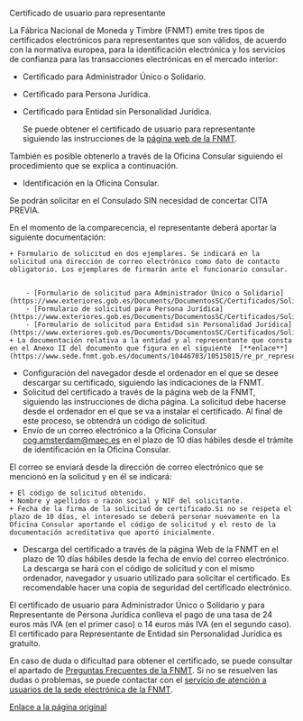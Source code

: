  Certificado de usuario para representante

  La Fábrica Nacional de Moneda y Timbre (FNMT) emite tres tipos de certificados electrónicos para representantes que son válidos, de acuerdo con la normativa europea, para la identificación electrónica y los servicios de confianza para las transacciones electrónicas en el mercado interior:

 * Certificado para Administrador Único o Solidario.
* Certificado para Persona Jurídica.
* Certificado para Entidad sin Personalidad Jurídica.

  Se puede obtener el certificado de usuario para representante siguiendo las instrucciones de la [página web de la FNMT](https://www.sede.fnmt.gob.es/certificados/certificado-de-representante). 

 También es posible obtenerlo a través de la Oficina Consular siguiendo el procedimiento que se explica a continuación.

 * Identificación en la Oficina Consular.

 Se podrán solicitar en el Consulado SIN necesidad de concertar CITA PREVIA.

 En el momento de la comparecencia, el representante deberá aportar la siguiente documentación:


	+ Formulario de solicitud en dos ejemplares. Se indicará en la solicitud una dirección de correo electrónico como dato de contacto obligatorio. Los ejemplares de firmarán ante el funcionario consular.
	
	
		- [Formulario de solicitud para Administrador Único o Solidario](https://www.exteriores.gob.es/Documents/DocumentosSC/Certificados/Solicitud%20certificado%20usuario%20Administrador%20%C3%9Anico%20o%20Solidario.pdf).
		- [Formulario de solicitud para Persona Jurídica](https://www.exteriores.gob.es/Documents/DocumentosSC/Certificados/Solicitud%20certificado%20usuario%20Persona%20Jur%C3%ADdica.pdf).
		- [Formulario de solicitud para Entidad sin Personalidad Jurídica](https://www.exteriores.gob.es/Documents/DocumentosSC/Certificados/Solicitud%20certificado%20entidades%20sin%20personalidad%20jur%C3%ADdica.pdf).
	+ La documentación relativa a la entidad y al representante que consta en el Anexo II del documento que figura en el siguiente  [**enlace**](https://www.sede.fnmt.gob.es/documents/10446703/10515015/re_pr_representantepj_representanteespj.pdf)
* Configuración del navegador desde el ordenador en el que se desee descargar su certificado, siguiendo las indicaciones de la FNMT.
* Solicitud del certificado a través de la página web de la FNMT, siguiendo las instrucciones de dicha página. La solicitud debe hacerse desde el ordenador en el que se va a instalar el certificado. Al final de este proceso, se obtendrá un código de solicitud.
* Envío de un correo electrónico a la Oficina Consular cog.amsterdam@maec.es en el plazo de 10 días hábiles desde el trámite de identificación en la Oficina Consular. 

 El correo se enviará desde la dirección de correo electrónico que se mencionó en la solicitud y en él se indicará:


	+ El código de solicitud obtenido.
	+ Nombre y apellidos o razón social y NIF del solicitante.
	+ Fecha de la firma de la solicitud de certificado.Si no se respeta el plazo de 10 días, el interesado se deberá personar nuevamente en la Oficina Consular aportando el código de solicitud y el resto de la documentación acreditativa que aportó inicialmente.
* Descarga del certificado a través de la página Web de la FNMT en el plazo de 10 días hábiles desde la fecha de envío del correo electrónico. La descarga se hará con el código de solicitud y con el mismo ordenador, navegador y usuario utilizado para solicitar el certificado. Es recomendable hacer una copia de seguridad del certificado electrónico.

 El certificado de usuario para Administrador Único o Solidario y para Representante de Persona Jurídica conlleva el pago de una tasa de 24 euros más IVA (en el primer caso) o 14 euros más IVA (en el segundo caso). El certificado para Representante de Entidad sin Personalidad Jurídica es gratuito.

  En caso de duda o dificultad para obtener el certificado, se puede consultar el apartado de [Preguntas Frecuentes de la FNMT](https://www.sede.fnmt.gob.es/preguntas-frecuentes). Si no se resuelven las dudas o problemas, se puede contactar con el [servicio de atención a usuarios de la sede electrónica de la FNMT](https://www.sede.fnmt.gob.es/soporte-tecnico/atencion-a-usuarios). 

  [Enlace a la página original](https://www.exteriores.gob.es/Consulados/amsterdam/es/ServiciosConsulares/Paginas/index.aspx?scco=Pa%C3%ADses+Bajos&scd=9&scca=Certificados&scs=Certificado%20de%20usuario%20para%20representante)